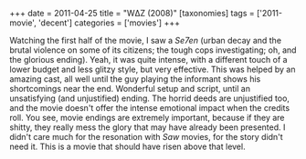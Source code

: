 +++
date = 2011-04-25
title = "WΔZ (2008)"
[taxonomies]
tags = ['2011-movie', 'decent']
categories = ['movies']
+++

Watching the first half of the movie, I saw a *Se7en* (urban decay and
the brutal violence on some of its citizens; the tough cops
investigating; oh, and the glorious ending). Yeah, it was quite intense,
with a different touch of a lower budget and less glitzy style, but very
effective. This was helped by an amazing cast, all well until the guy
playing the informant shows his shortcomings near the end. Wonderful
setup and script, until an unsatisfying (and unjustified) ending. The
horrid deeds are unjustified too, and the movie doesn't offer the
intense emotional impact when the credits roll. You see, movie endings
are extremely important, because if they are shitty, they really mess
the glory that may have already been presented. I didn't care much for
the resonation with *Saw* movies, for the story didn't need it. This is
a movie that should have risen above that level.

